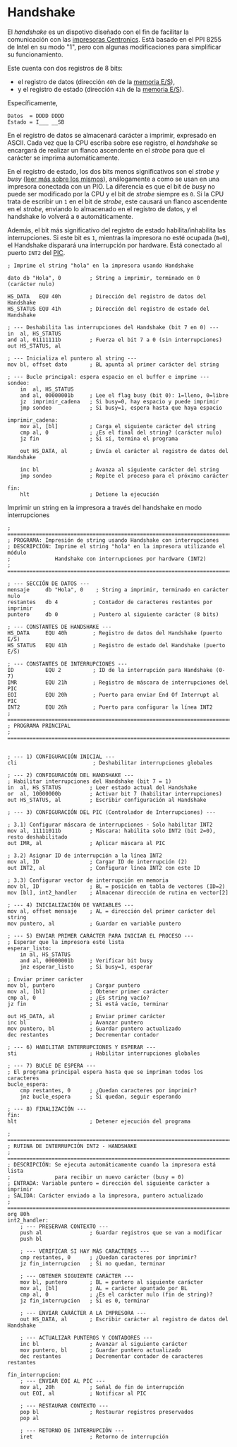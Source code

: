 # Handshake

El _handshake_ es un dispotivo diseñado con el fin de facilitar la comunicación con las [impresoras Centronics](../devices/printer). Está basado en el PPI 8255 de Intel en su modo "1", pero con algunas modificaciones para simplificar su funcionamiento.

Este cuenta con dos registros de 8 bits:

- el registro de datos (dirección `40h` de la [memoria E/S](./index)),
- y el registro de estado (dirección `41h` de la [memoria E/S](./index)).

Específicamente,

```
Datos  = DDDD DDDD
Estado = I___ __SB
```

En el registro de datos se almacenará carácter a imprimir, expresado en ASCII. Cada vez que la CPU escriba sobre ese registro, el _handshake_ se encargará de realizar un flanco ascendente en el _strobe_ para que el carácter se imprima automáticamente.

En el registro de estado, los dos bits menos significativos son el _strobe_ y _busy_ ([leer más sobre los mismos](../devices/printer)), análogamente a como se usan en una impresora conectada con un PIO. La diferencia es que el bit de _busy_ no puede ser modificado por la CPU y el bit de _strobe_ siempre es `0`. Si la CPU trata de escribir un `1` en el bit de _strobe_, este causará un flanco ascendente en el _strobe_, enviando lo almacenado en el registro de datos, y el handshake lo volverá a `0` automáticamente.

Además, el bit más significativo del registro de estado habilita/inhabilita las interrupciones. Si este bit es `1`, mientras la impresora no esté ocupada (`B=0`), el Handshake disparará una interrupción por hardware. Está conectado al puerto `INT2` del [PIC](./pic).


```vonsim
; Imprime el string "hola" en la impresora usando Handshake

dato db "Hola", 0         ; String a imprimir, terminado en 0 (carácter nulo)

HS_DATA   EQU 40h         ; Dirección del registro de datos del Handshake
HS_STATUS EQU 41h         ; Dirección del registro de estado del Handshake

; --- Deshabilita las interrupciones del Handshake (bit 7 en 0) ---
in  al, HS_STATUS
and al, 01111111b         ; Fuerza el bit 7 a 0 (sin interrupciones)
out HS_STATUS, al

; --- Inicializa el puntero al string ---
mov bl, offset dato       ; BL apunta al primer carácter del string

; --- Bucle principal: espera espacio en el buffer e imprime ---
sondeo:
    in  al, HS_STATUS
    and al, 00000001b     ; Lee el flag busy (bit 0): 1=lleno, 0=libre
    jz  imprimir_cadena   ; Si busy=0, hay espacio y puede imprimir
    jmp sondeo            ; Si busy=1, espera hasta que haya espacio

imprimir_cadena:
    mov al, [bl]          ; Carga el siguiente carácter del string
    cmp al, 0             ; ¿Es el final del string? (carácter nulo)
    jz fin                ; Si sí, termina el programa

    out HS_DATA, al       ; Envía el carácter al registro de datos del Handshake

    inc bl                ; Avanza al siguiente carácter del string
    jmp sondeo            ; Repite el proceso para el próximo carácter

fin:
    hlt                   ; Detiene la ejecución
```

Imprimir un string en la impresora a través del handshake en modo interrupciones

```vonsim
; ===============================================================================
; PROGRAMA: Impresión de string usando Handshake con interrupciones
; DESCRIPCIÓN: Imprime el string "hola" en la impresora utilizando el módulo
;              Handshake con interrupciones por hardware (INT2)
; ===============================================================================

; --- SECCIÓN DE DATOS ---
mensaje     db "Hola", 0    ; String a imprimir, terminado en carácter nulo
restantes   db 4           ; Contador de caracteres restantes por imprimir
puntero     db 0           ; Puntero al siguiente carácter (8 bits)

; --- CONSTANTES DE HANDSHAKE ---
HS_DATA     EQU 40h        ; Registro de datos del Handshake (puerto E/S)
HS_STATUS   EQU 41h        ; Registro de estado del Handshake (puerto E/S)

; --- CONSTANTES DE INTERRUPCIONES ---
ID          EQU 2          ; ID de la interrupción para Handshake (0-7)
IMR         EQU 21h        ; Registro de máscara de interrupciones del PIC
EOI         EQU 20h        ; Puerto para enviar End Of Interrupt al PIC
INT2        EQU 26h        ; Puerto para configurar la línea INT2
; ===============================================================================
; PROGRAMA PRINCIPAL
; ===============================================================================


; --- 1) CONFIGURACIÓN INICIAL ---
cli                        ; Deshabilitar interrupciones globales

; --- 2) CONFIGURACIÓN DEL HANDSHAKE ---
; Habilitar interrupciones del Handshake (bit 7 = 1)
in  al, HS_STATUS         ; Leer estado actual del Handshake
or  al, 10000000b         ; Activar bit 7 (habilitar interrupciones)
out HS_STATUS, al         ; Escribir configuración al Handshake

; --- 3) CONFIGURACIÓN DEL PIC (Controlador de Interrupciones) ---

; 3.1) Configurar máscara de interrupciones - Solo habilitar INT2
mov al, 11111011b         ; Máscara: habilita solo INT2 (bit 2=0), resto deshabilitado
out IMR, al               ; Aplicar máscara al PIC

; 3.2) Asignar ID de interrupción a la línea INT2
mov al, ID                ; Cargar ID de interrupción (2)
out INT2, al              ; Configurar línea INT2 con este ID

; 3.3) Configurar vector de interrupción en memoria
mov bl, ID                ; BL = posición en tabla de vectores (ID=2)
mov [bl], int2_handler    ; Almacenar dirección de rutina en vector[2]

; --- 4) INICIALIZACIÓN DE VARIABLES ---
mov al, offset mensaje    ; AL = dirección del primer carácter del string
mov puntero, al           ; Guardar en variable puntero

; --- 5) ENVIAR PRIMER CARÁCTER PARA INICIAR EL PROCESO ---
; Esperar que la impresora esté lista
esperar_listo:
    in al, HS_STATUS
    and al, 00000001b     ; Verificar bit busy
    jnz esperar_listo     ; Si busy=1, esperar

; Enviar primer carácter
mov bl, puntero           ; Cargar puntero
mov al, [bl]              ; Obtener primer carácter
cmp al, 0                 ; ¿Es string vacío?
jz fin                    ; Si está vacío, terminar

out HS_DATA, al           ; Enviar primer carácter
inc bl                    ; Avanzar puntero
mov puntero, bl           ; Guardar puntero actualizado
dec restantes             ; Decrementar contador

; --- 6) HABILITAR INTERRUPCIONES Y ESPERAR ---
sti                       ; Habilitar interrupciones globales

; --- 7) BUCLE DE ESPERA ---
; El programa principal espera hasta que se impriman todos los caracteres
bucle_espera:
    cmp restantes, 0      ; ¿Quedan caracteres por imprimir?
    jnz bucle_espera      ; Si quedan, seguir esperando

; --- 8) FINALIZACIÓN ---
fin:
hlt                       ; Detener ejecución del programa

; ===============================================================================
; RUTINA DE INTERRUPCIÓN INT2 - HANDSHAKE
; ===============================================================================
; DESCRIPCIÓN: Se ejecuta automáticamente cuando la impresora está lista
;              para recibir un nuevo carácter (busy = 0)
; ENTRADA: Variable puntero = dirección del siguiente carácter a imprimir
; SALIDA: Carácter enviado a la impresora, puntero actualizado
; ===============================================================================
org 80h
int2_handler:
    ; --- PRESERVAR CONTEXTO ---
    push al               ; Guardar registros que se van a modificar
    push bl

    ; --- VERIFICAR SI HAY MÁS CARACTERES ---
    cmp restantes, 0      ; ¿Quedan caracteres por imprimir?
    jz fin_interrupcion   ; Si no quedan, terminar

    ; --- OBTENER SIGUIENTE CARÁCTER ---
    mov bl, puntero       ; BL = puntero al siguiente carácter
    mov al, [bl]          ; AL = carácter apuntado por BL
    cmp al, 0             ; ¿Es el carácter nulo (fin de string)?
    jz fin_interrupcion   ; Si es 0, terminar

    ; --- ENVIAR CARÁCTER A LA IMPRESORA ---
    out HS_DATA, al       ; Escribir carácter al registro de datos del Handshake

    ; --- ACTUALIZAR PUNTEROS Y CONTADORES ---
    inc bl                ; Avanzar al siguiente carácter
    mov puntero, bl       ; Guardar puntero actualizado
    dec restantes         ; Decrementar contador de caracteres restantes

fin_interrupcion:
    ; --- ENVIAR EOI AL PIC ---
    mov al, 20h           ; Señal de fin de interrupción
    out EOI, al           ; Notificar al PIC

    ; --- RESTAURAR CONTEXTO ---
    pop bl                ; Restaurar registros preservados
    pop al

    ; --- RETORNO DE INTERRUPCIÓN ---
    iret                  ; Retorno de interrupción
```
